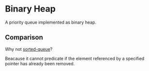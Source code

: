 # Binary Heap

A priority queue implemented as binary heap.

## Comparison

Why not [sorted-queue](https://github.com/jviide/sorted-queue)?

Beacause it cannot predicate if the element referenced by a specified pointer has already been removed.
